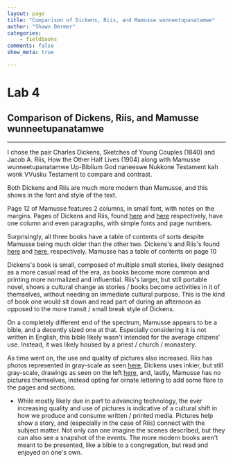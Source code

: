 ```yaml
---
layout: page  
title: "Comparison of Dickens, Riis, and Mamusse wunneetupanatamwe"  
author: "Shawn Dermer"  
categories:  
    - fieldbooks
comments: false  
show_meta: true

---
```


# Lab 4

## Comparison of Dickens, Riis, and Mamusse wunneetupanatamwe

---

I chose the pair Charles Dickens, Sketches of Young Couples (1840) and Jacob A. Riis, How the Other Half Lives (1904) along with Mamusse wunneetupanatamwe Up-Biblium God naneeswe Nukkone Testament kah wonk VVusku Testament to compare and contrast.

Both Dickens and Riis are much more modern than Mamusse, and this shows in the font and style of the text. 

Page 12 of Mamusse features 2 columns, in small font, with notes on the margins. Pages of Dickens and Riis, found [here](https://imgur.com/oyepPEf) and [here](https://imgur.com/5zJCdpY) respectively, have one column and even paragraphs, with simple fonts and page numbers. 

Surprisingly, all three books have a table of contents of sorts despite Mamusse being much older than the other two. Dickens's and Riis's found [here](https://imgur.com/tlctU37) and [here](https://imgur.com/iZnnMel), respectively. Mamusse has a table of contents on page 10

Dickens's book is small, composed of multiple small stories, likely designed as a more casual read of the era, as books become more common and printing more normalized and influential. Riis's larger, but still portable novel, shows a cultural change as stories / books become activities in it of themselves, without needing an immediate cultural purpose. This is the kind of book one would sit down and read part of during an afternoon as opposed to the more transit / small break style of Dickens.

On a completely different end of the spectrum, Mamusse appears to be a bible, and a decently sized one at that. Especially considering it is not written in English, this bible likely wasn't intended for the average citizens' use. Instead, it was likely housed by a priest / church / monastery. 

As time went on, the use and quality of pictures also increased. Riis has photos represented in gray-scale as seen [here](https://imgur.com/xMLaWeg), Dickens uses inkier, but still gray-scale, drawings as seen on the left [here](https://imgur.com/LcrNMyd), and, lastly, Mamusse has no pictures themselves, instead opting for ornate lettering to add some flare to the pages and sections. 

+ While mostly likely due in part to advancing technology, the ever increasing quality and use of pictures is indicative of a cultural shift in how we produce and consume written / printed media. Pictures help show a story, and (especially in the case of Riis) connect with the subject matter. Not only can one imagine the scenes described, but they can also see a snapshot of the events. The more modern books aren't meant to be presented, like a bible to a congregation, but read and enjoyed on one's own.  